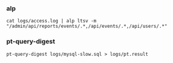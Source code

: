 
### alp

```
cat logs/access.log | alp ltsv -m "/admin/api/reports/events/.*,/api/events/.*,/api/users/.*"
```

### pt-query-digest

```
pt-query-digest logs/mysql-slow.sql > logs/pt.result
```

